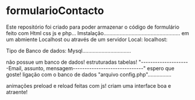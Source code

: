 # formularioContacto
Este repositório foi criado para poder armazenar o código de formulário feito com Html css js e php...
Imstalação....................................................
em um abmiente Localhost ou através de um servidor Local: 
localhost:

Tipo de Banco de dados: Mysql.................................

não possue um banco de dados! 
estruturadas tabelas! 
"---------------------Email, assunto, mensagem------------------------------"
espero que goste!
ligação com o banco de dados "arquivo config.php"................

animações preload e reload feitas com js! criam uma interface boa e atraente! 

